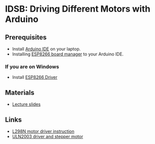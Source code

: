 # IDSB: Driving Different Motors with Arduino

## Prerequisites
- Install [Arduino IDE](https://www.arduino.cc/en/software) on your laptop.
- Installing [ESP8266 board manager](https://github.com/esp8266/Arduino?tab=readme-ov-file#installing-with-boards-manager) to your Arduino IDE.
### If you are on Windows
- Install [ESP8266 Driver](https://randomnerdtutorials.com/install-esp32-esp8266-usb-drivers-cp210x-windows/)

## Materials
- [Lecture slides](./slides/beamer.tex)

## Links
- [L298N motor driver instruction](https://howtomechatronics.com/tutorials/arduino/arduino-dc-motor-control-tutorial-l298n-pwm-h-bridge/#google_vignette)
- [ULN2003 driver and stepper motor](https://lastminuteengineers.com/28byj48-stepper-motor-arduino-tutorial/)